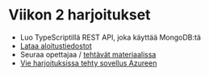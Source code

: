 # Viikon 2 harjoitukset
- Luo TypeScriptillä REST API, joka käyttää MongoDB:tä
- [Lataa aloitustiedostot](https://github.com/ilkkamtk/SSSF_ts_mongo_starter)
- Seuraa opettajaa / [tehtävät materiaalissa](nosql-mongodb-mongoose.md#mongodb)
- [Vie harjoituksissa tehty sovellus Azureen](deploy_on_azure.md)
